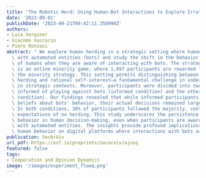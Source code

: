 ```yaml
---
title: 'The Robotic Herd: Using Human-Bot Interactions to Explore Irrational Herding'
date: '2023-09-01'
publishDate: '2023-09-21T09:42:11.358990Z'
authors:
- Luca Verginer
- Giacomo Vaccario
- Piero Ronzani
abstract: " We explore human herding in a strategic setting where humans interact\
  \ with automated entities (bots) and study the shift in the behavior and beliefs\
  \ of humans when they are aware of interacting with bots. The strategic setting\
  \ is an online minority game, where 1,997 participants are rewarded for following\
  \ the minority strategy. This setting permits distinguishing between irrational\
  \ herding and rational self-interest—a fundamental challenge in understanding herding\
  \ in strategic contexts. Moreover, participants were divided into two groups: one\
  \ informed of playing against bots (informed condition) and the other unaware (uninformed\
  \ condition). Our findings revealed that while informed participants adjusted their\
  \ beliefs about bots' behavior, their actual decisions remained largely unaffected.\
  \ In both conditions, 30% of participants followed the majority, contrary to theoretical\
  \ expectations of no herding. This study underscores the persistence of herding\
  \ behavior in human decision-making, even when participants are aware of interacting\
  \ with automated entities. The insights provide profound implications for understanding\
  \ human behavior on digital platforms where interactions with bots are common. "
publication: SocArXiv
url_pdf: https://osf.io/preprints/socarxiv/ajusq
featured: false
tags:
- Cooperation and Opinion Dynamics
image: '/images/experiment_flowq.png'
---
```


